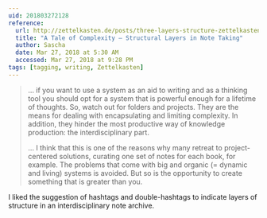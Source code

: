 ```yaml
---
uid: 201803272128
reference: 
  url: http://zettelkasten.de/posts/three-layers-structure-zettelkasten/
  title: "A Tale of Complexity – Structural Layers in Note Taking"
  author: Sascha
  date: Mar 27, 2018 at 5:30 AM
  accessed: Mar 27, 2018 at 9:28 PM
tags: [tagging, writing, Zettelkasten]
---
```


> … if you want to use a system as an aid to writing and as a thinking tool you should opt for a system that is powerful enough for a lifetime of thoughts. So, watch out for folders and projects. They are the means for dealing with encapsulating and limiting complexity. In addition, they hinder the most productive way of knowledge production: the interdisciplinary part.
> 
> … I think that this is one of the reasons why many retreat to project-centered solutions, curating one set of notes for each book, for example. The problems that come with big and organic (= dynamic and living) systems is avoided. But so is the opportunity to create something that is greater than you.

I liked the suggestion of hashtags and double-hashtags to indicate layers of structure in an interdisciplinary note archive.


